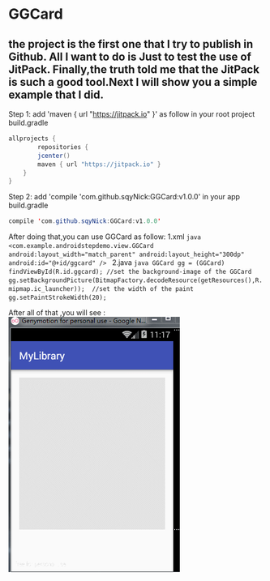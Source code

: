 GGCard
===
the project is the first one that I try to publish in Github. All I want to do is Just to test the use of JitPack. Finally,the truth told me that the JitPack is such a good tool.Next I will show you a simple example that I did.
----------------------------------------------------------------------------------------------------------------------------------------
Step 1:
 add  'maven { url "https://jitpack.io" }' as follow in your root project build.gradle
```java
allprojects {
        repositories { 
        jcenter()
        maven { url "https://jitpack.io" }
    }
}
```
Step 2:
 add 'compile 'com.github.sqyNick:GGCard:v1.0.0' in your app build.gradle
 ```java 
 compile 'com.github.sqyNick:GGCard:v1.0.0' 
```
 After doing that,you can use GGCard as follow:
        1.xml
	```java
	<com.example.androidstepdemo.view.GGCard
        android:layout_width="match_parent"
        android:layout_height="300dp"
        android:id="@+id/ggcard"
         />
	 ```
	2.java
	```java
	GGCard gg = (GGCard) findViewById(R.id.ggcard);
	//set the background-image of the GGCard
        gg.setBackgroundPicture(BitmapFactory.decodeResource(getResources(),R.mipmap.ic_launcher)); 
	//set the width of the paint
        gg.setPaintStrokeWidth(20);
	```
		
After all of that ,you will see :<br>
![github](https://github.com/sqyNick/GGCard/blob/master/android_ggcard.gif)

 


